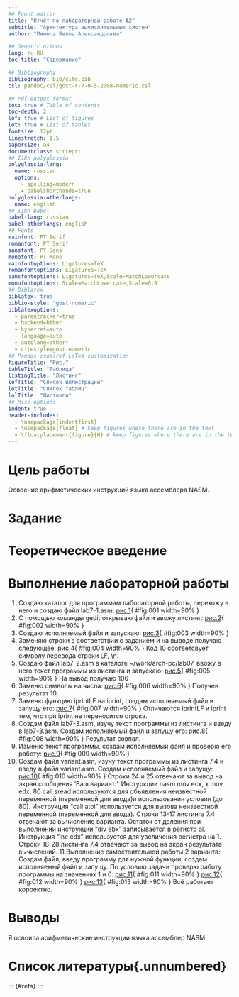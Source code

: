 ```yaml
---
## Front matter
title: "Отчёт по лабораторной работе №2"
subtitle: "Архитектура вычислительных систем"
author: "Пинега Белла Александровна"

## Generic otions
lang: ru-RU
toc-title: "Содержание"

## Bibliography
bibliography: bib/cite.bib
csl: pandoc/csl/gost-r-7-0-5-2008-numeric.csl

## Pdf output format
toc: true # Table of contents
toc-depth: 2
lof: true # List of figures
lot: true # List of tables
fontsize: 12pt
linestretch: 1.5
papersize: a4
documentclass: scrreprt
## I18n polyglossia
polyglossia-lang:
  name: russian
  options:
	- spelling=modern
	- babelshorthands=true
polyglossia-otherlangs:
  name: english
## I18n babel
babel-lang: russian
babel-otherlangs: english
## Fonts
mainfont: PT Serif
romanfont: PT Serif
sansfont: PT Sans
monofont: PT Mono
mainfontoptions: Ligatures=TeX
romanfontoptions: Ligatures=TeX
sansfontoptions: Ligatures=TeX,Scale=MatchLowercase
monofontoptions: Scale=MatchLowercase,Scale=0.9
## Biblatex
biblatex: true
biblio-style: "gost-numeric"
biblatexoptions:
  - parentracker=true
  - backend=biber
  - hyperref=auto
  - language=auto
  - autolang=other*
  - citestyle=gost-numeric
## Pandoc-crossref LaTeX customization
figureTitle: "Рис."
tableTitle: "Таблица"
listingTitle: "Листинг"
lofTitle: "Список иллюстраций"
lotTitle: "Список таблиц"
lolTitle: "Листинги"
## Misc options
indent: true
header-includes:
  - \usepackage{indentfirst}
  - \usepackage{float} # keep figures where there are in the text
  - \floatplacement{figure}{H} # keep figures where there are in the text
---
```


# Цель работы

Освоение арифметических инструкций языка ассемблера NASM.

# Задание

# Теоретическое введение

# Выполнение лабораторной работы
1. Создаю каталог для программам лабораторной работы, перехожу в него и создаю файл lab7-1.asm: 
[рис.1](image/1.jpg){ #fig:001 width=90% }
2. С помощью команды gedit открываю файл и ввожу листинг:
[рис.2](image/2.jpg){ #fig:002 width=90% }
3. Создаю исполняемый файл и запускаю:
[рис.3](image/3.jpg){ #fig:003 width=90% }
4. Заменяю строки в соответствии с заданием и на выводе получаю следующее:
[рис.4](image/4.jpg){ #fig:004 width=90% }
Код 10 соответсвует символу перевода строки LF, \n.
5. Создаю файл lab7-2.asm в каталоге ~/work/arch-pc/lab07, ввожу в него текст программы из листинга и запускаю:
[рис.5](image/5.jpg){ #fig:005 width=90% }
На вывод получаю 106
6. Заменю символы на числа:
[рис.6](image/6.jpg){ #fig:006 width=90% }
Получен результат 10.
7. Заменю функцию iprintLF на iprint, создам исполняемый файл и запущу его:
[рис.7](image/7.jpg){ #fig:007 width=90% }
Отличаются  iprintLF и iprint тем, что при iprint не переносится строка.
8. Создам файл lab7-3.asm, изучу текст программы из листинга и введу в lab7-3.asm. Создам исполняемый файл и запущу его:
[рис.8](image/8.jpg){ #fig:008 width=90% }
Результат совпал.
9. Изменю текст программы, создам исполняемый файл и проверю его работу:
[рис.9](image/9.jpg){ #fig:009 width=90% }
10. Создам файл variant.asm, изучу текст программы из листинга 7.4 и введу в файл variant.asm. Создам исполняемый файл и запущу:
[рис.10](image/10.jpg){ #fig:010 width=90% }
Строки 24 и 25 отвечают за вывод на экран сообщения ‘Ваш вариант:’. Инстуркции nasm mov ecx, x mov edx, 80 call sread используются для объявления неизвестной переменной (переменной для ввода)и использования условия (до 80). Инструкция “call atoi” используется для вызова неизвестной переменной (переменной для ввода). Строки 13-17 листинга 7.4 отвечают за вычисление варианта. Остаток от деления при выполнении инструкции “div ebx” записывается в регистр al. Инструкция “inc edx” используется для увеличения регистра на 1. Строки 18-28 листинга 7.4 отвечают за вывод на экран результата вычислений.
11.Выполнение самостоятельной работы 2 варианта:
Создам файл, введу программу для нужной функции, создам исполняемый файл и запущу. По условию задачи проверю работу программы на значениях 1 и 6:
[рис.11](image/11.jpg){ #fig:011 width=90% }
[рис.12](image/12.jpg){ #fig:012 width=90% }
[рис.13](image/13.jpg){ #fig:013 width=90% }
Всё работает корректно.

# Выводы

Я освоила арифметические инструкции языка ассемблер NASM.

# Список литературы{.unnumbered}

::: {#refs}
:::
